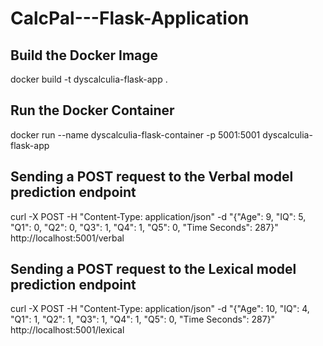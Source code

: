 # CalcPal---Flask-Application

## Build the Docker Image
docker build -t dyscalculia-flask-app .

## Run the Docker Container
docker run --name dyscalculia-flask-container -p 5001:5001 dyscalculia-flask-app

## Sending a POST request to the Verbal model prediction endpoint
curl -X POST -H "Content-Type: application/json" -d "{\"Age\": 9, \"IQ\": 5, \"Q1\": 0, \"Q2\": 0, \"Q3\": 1, \"Q4\": 1, \"Q5\": 0, \"Time Seconds\": 287}" http://localhost:5001/verbal

## Sending a POST request to the Lexical model prediction endpoint
curl -X POST -H "Content-Type: application/json" -d "{\"Age\": 10, \"IQ\": 4, \"Q1\": 1, \"Q2\": 1, \"Q3\": 1, \"Q4\": 1, \"Q5\": 0, \"Time Seconds\": 287}" http://localhost:5001/lexical
